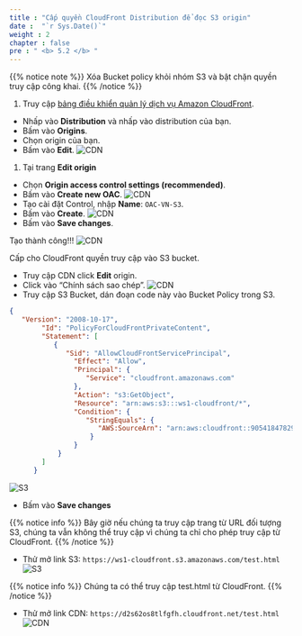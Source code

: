 ```yaml
---
title : "Cấp quyền CloudFront Distribution để đọc S3 origin"
date :  "`r Sys.Date()`" 
weight : 2 
chapter : false
pre : " <b> 5.2 </b> "
---
```


{{% notice note %}}
Xóa Bucket policy khỏi nhóm S3 và bật chặn quyền truy cập công khai.
{{% /notice %}}

1. Truy cập [bảng điều khiển quản lý dịch vụ Amazon CloudFront](https://console.aws.amazon.com/cloudfront/v4/home).
  + Nhấp vào **Distribution** và nhấp vào distribution của bạn.
  + Bấm vào **Origins**.
  + Chọn origin của bạn.
  + Bấm vào **Edit**.
![CDN](/ws1-aws-cloudfront/images/5.fwd/5.2-origin-console.png)

1. Tại trang **Edit origin**
  + Chọn **Origin access control settings (recommended)**.
  + Bấm vào **Create new OAC**.
![CDN](/ws1-aws-cloudfront/images/5.fwd/5.2-edit-origin.png)
  + Tạo cài đặt Control, nhập **Name**: `OAC-VN-S3`.
  + Bấm vào **Create**. 
![CDN](/ws1-aws-cloudfront/images/5.fwd/5.2-create-oac.png)
   + Bấm vào **Save changes**.
  
Tạo thành công!!!
![CDN](/ws1-aws-cloudfront/images/5.fwd/5.2-created-origin.png)


Cấp cho CloudFront quyền truy cập vào S3 bucket. 
   + Truy cập CDN click **Edit** origin. 
   + Click vào “Chính sách sao chép”.
![CDN](/ws1-aws-cloudfront/images/5.fwd/5.2-copy-policy.png)
   + Truy cập S3 Bucket, dán đoạn code này vào Bucket Policy trong S3.
```json
{
   "Version": "2008-10-17",
        "Id": "PolicyForCloudFrontPrivateContent",
        "Statement": [
           {
              "Sid": "AllowCloudFrontServicePrincipal",
                "Effect": "Allow",
                "Principal": {
                   "Service": "cloudfront.amazonaws.com"
                },
                "Action": "s3:GetObject",
                "Resource": "arn:aws:s3:::ws1-cloudfront/*",
                "Condition": {
                   "StringEquals": {
                      "AWS:SourceArn": "arn:aws:cloudfront::905418478295:distribution/E2YGKQ4RKCO9LA"
                    }
                }
            }
        ]
      }
```
![S3](/ws1-aws-cloudfront/images/5.fwd/5.2-paste-cdn-s3.png)
   + Bấm vào **Save changes**
  
{{% notice info %}}
Bây giờ nếu chúng ta truy cập trang từ URL đối tượng S3, chúng ta vẫn không thể truy cập vì chúng ta chỉ cho phép truy cập từ CloudFront.
{{% /notice %}}
- Thử mở link S3: `https://ws1-cloudfront.s3.amazonaws.com/test.html`
![S3](/ws1-aws-cloudfront/images/5.fwd/5.2-cannot-s3.png)

{{% notice info %}}
Chúng ta có thể truy cập test.html từ CloudFront.
{{% /notice %}}
- Thử mở link CDN: `https://d2s62os8tlfgfh.cloudfront.net/test.html`
![CDN](/ws1-aws-cloudfront/images/5.fwd/5.2-can-cdn.png)